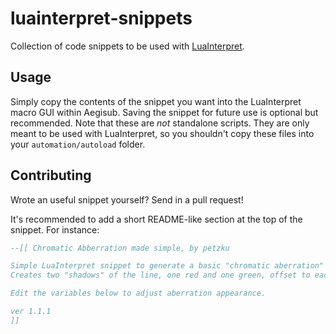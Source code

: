 # luainterpret-snippets

Collection of code snippets to be used with [LuaInterpret][lua-interpret].

## Usage

Simply copy the contents of the snippet you want into the LuaInterpret macro GUI within Aegisub. Saving the snippet for future use is optional but recommended.
Note that these are *not* standalone scripts. They are only meant to be used with LuaInterpret, so you shouldn't copy these files into your `automation/autoload` folder.

## Contributing

Wrote an useful snippet yourself? Send in a pull request!

It's recommended to add a short README-like section at the top of the snippet. For instance:

```lua
--[[ Chromatic Abberration made simple, by petzku

Simple LuaInterpret snippet to generate a basic "chromatic aberration" effect for the selected lines.
Creates two "shadows" of the line, one red and one green, offset to each side.

Edit the variables below to adjust aberration appearance.

ver 1.1.1
]]
```

[lua-interpret]: https://github.com/lyger/Aegisub_automation_scripts#LuaInterpret
